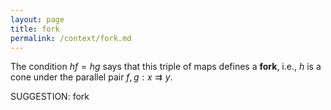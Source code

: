 ```yaml
---
layout: page
title: fork
permalink: /context/fork.md
---
```

The condition $hf = hg$ says that this triple of maps defines a **fork**, i.e., $h$ is a cone under the parallel pair $f,g: x \rightrightarrows y$.

SUGGESTION: fork